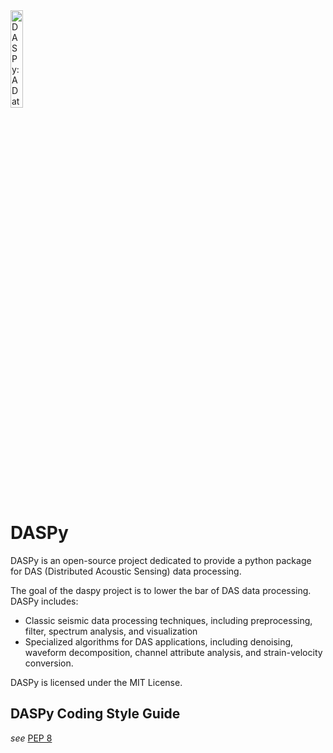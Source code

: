 <img alt="DASPy: A Data Processing Python Toolkit for Distributed Acoustic Sensing." class="right" style="width: 20%" src="https://upload.wikimedia.org/wikipedia/en/3/3c/Logo_of_University_of_Science_and_Technology_of_China.svg"/>

# DASPy

DASPy is an open-source project dedicated to provide a python package for DAS (Distributed Acoustic Sensing) data processing.

The goal of the daspy project is to lower the bar of DAS data processing. DASPy includes:
* Classic seismic data processing techniques, including preprocessing, filter, spectrum analysis, and visualization
* Specialized algorithms for DAS applications, including denoising, waveform decomposition, channel attribute analysis, and strain-velocity conversion. 

DASPy is licensed under the MIT License.

## DASPy Coding Style Guide
*see* [PEP 8](https://peps.python.org/pep-0008/)
